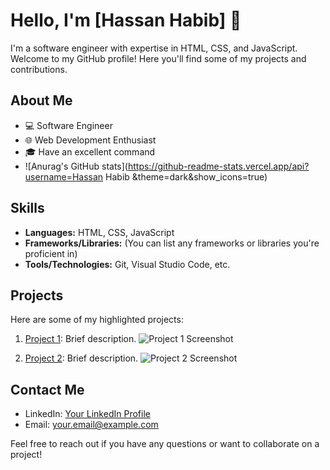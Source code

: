 # Hello, I'm [Hassan Habib] 👋

I'm a software engineer with expertise in HTML, CSS, and JavaScript. Welcome to my GitHub profile! Here you'll find some of my projects and contributions.

## About Me

- 💻 Software Engineer
- 🌐 Web Development Enthusiast
- 🎓 Have an excellent command
- ![Anurag's GitHub stats](https://github-readme-stats.vercel.app/api?username=Hassan Habib &theme=dark&show_icons=true)


## Skills

- **Languages:** HTML, CSS, JavaScript
- **Frameworks/Libraries:** (You can list any frameworks or libraries you're proficient in)
- **Tools/Technologies:** Git, Visual Studio Code, etc.

## Projects

Here are some of my highlighted projects:
 
1. [Project 1](link-to-project-1): Brief description.
   ![Project 1 Screenshot](project-1-screenshot.png)
   
2. [Project 2](link-to-project-2): Brief description.
   ![Project 2 Screenshot](project-2-screenshot.png)

## Contact Me

- LinkedIn: [Your LinkedIn Profile](link-to-linkedin-profile)
- Email: your.email@example.com

Feel free to reach out if you have any questions or want to collaborate on a project!
